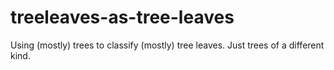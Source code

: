 # treeleaves-as-tree-leaves
Using (mostly) trees to classify (mostly) tree leaves. Just trees of a different kind.
